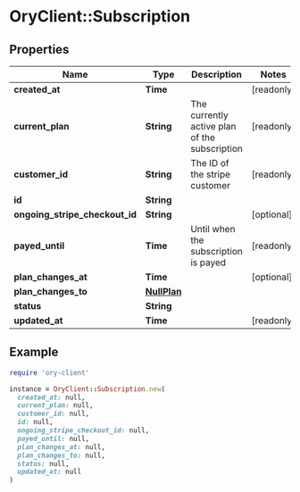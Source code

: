 # OryClient::Subscription

## Properties

| Name | Type | Description | Notes |
| ---- | ---- | ----------- | ----- |
| **created_at** | **Time** |  | [readonly] |
| **current_plan** | **String** | The currently active plan of the subscription | [readonly] |
| **customer_id** | **String** | The ID of the stripe customer | [readonly] |
| **id** | **String** |  |  |
| **ongoing_stripe_checkout_id** | **String** |  | [optional] |
| **payed_until** | **Time** | Until when the subscription is payed | [readonly] |
| **plan_changes_at** | **Time** |  | [optional] |
| **plan_changes_to** | [**NullPlan**](NullPlan.md) |  |  |
| **status** | **String** |  |  |
| **updated_at** | **Time** |  | [readonly] |

## Example

```ruby
require 'ory-client'

instance = OryClient::Subscription.new(
  created_at: null,
  current_plan: null,
  customer_id: null,
  id: null,
  ongoing_stripe_checkout_id: null,
  payed_until: null,
  plan_changes_at: null,
  plan_changes_to: null,
  status: null,
  updated_at: null
)
```

